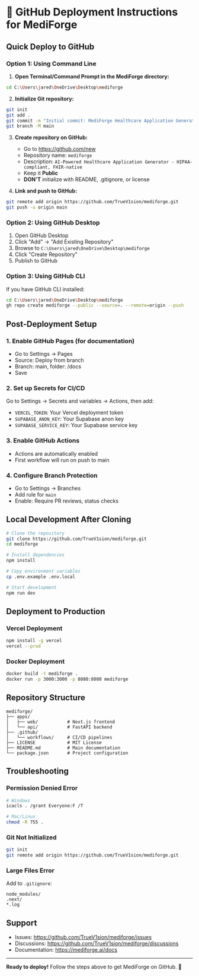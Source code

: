 # 🚀 GitHub Deployment Instructions for MediForge

## Quick Deploy to GitHub

### Option 1: Using Command Line

1. **Open Terminal/Command Prompt in the MediForge directory:**
```bash
cd C:\Users\jared\OneDrive\Desktop\mediforge
```

2. **Initialize Git repository:**
```bash
git init
git add .
git commit -m "Initial commit: MediForge Healthcare Application Generator"
git branch -M main
```

3. **Create repository on GitHub:**
   - Go to https://github.com/new
   - Repository name: `mediforge`
   - Description: `AI-Powered Healthcare Application Generator - HIPAA-compliant, FHIR-native`
   - Keep it **Public**
   - **DON'T** initialize with README, .gitignore, or license

4. **Link and push to GitHub:**
```bash
git remote add origin https://github.com/TrueV1sion/mediforge.git
git push -u origin main
```

### Option 2: Using GitHub Desktop

1. Open GitHub Desktop
2. Click "Add" → "Add Existing Repository"
3. Browse to `C:\Users\jared\OneDrive\Desktop\mediforge`
4. Click "Create Repository"
5. Publish to GitHub

### Option 3: Using GitHub CLI

If you have GitHub CLI installed:
```bash
cd C:\Users\jared\OneDrive\Desktop\mediforge
gh repo create mediforge --public --source=. --remote=origin --push
```

## Post-Deployment Setup

### 1. Enable GitHub Pages (for documentation)
- Go to Settings → Pages
- Source: Deploy from branch
- Branch: main, folder: /docs
- Save

### 2. Set up Secrets for CI/CD
Go to Settings → Secrets and variables → Actions, then add:
- `VERCEL_TOKEN`: Your Vercel deployment token
- `SUPABASE_ANON_KEY`: Your Supabase anon key
- `SUPABASE_SERVICE_KEY`: Your Supabase service key

### 3. Enable GitHub Actions
- Actions are automatically enabled
- First workflow will run on push to main

### 4. Configure Branch Protection
- Go to Settings → Branches
- Add rule for `main`
- Enable: Require PR reviews, status checks

## Local Development After Cloning

```bash
# Clone the repository
git clone https://github.com/TrueV1sion/mediforge.git
cd mediforge

# Install dependencies
npm install

# Copy environment variables
cp .env.example .env.local

# Start development
npm run dev
```

## Deployment to Production

### Vercel Deployment
```bash
npm install -g vercel
vercel --prod
```

### Docker Deployment
```bash
docker build -t mediforge .
docker run -p 3000:3000 -p 8080:8080 mediforge
```

## Repository Structure
```
mediforge/
├── apps/
│   ├── web/           # Next.js frontend
│   └── api/           # FastAPI backend
├── .github/
│   └── workflows/     # CI/CD pipelines
├── LICENSE            # MIT License
├── README.md          # Main documentation
└── package.json       # Project configuration
```

## Troubleshooting

### Permission Denied Error
```bash
# Windows
icacls . /grant Everyone:F /T

# Mac/Linux
chmod -R 755 .
```

### Git Not Initialized
```bash
git init
git remote add origin https://github.com/TrueV1sion/mediforge.git
```

### Large Files Error
Add to `.gitignore`:
```
node_modules/
.next/
*.log
```

## Support

- Issues: https://github.com/TrueV1sion/mediforge/issues
- Discussions: https://github.com/TrueV1sion/mediforge/discussions
- Documentation: https://mediforge.ai/docs

---

**Ready to deploy!** Follow the steps above to get MediForge on GitHub. 🚀